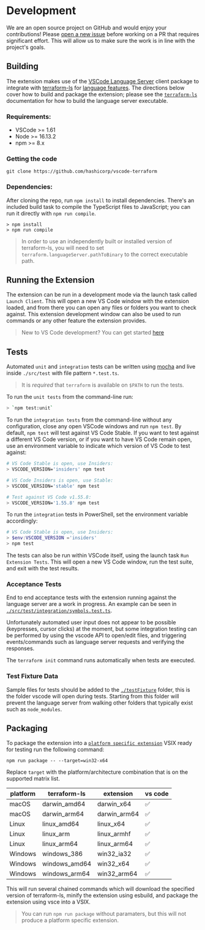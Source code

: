 # Development

We are an open source project on GitHub and would enjoy your contributions! Please [open a new issue](https://github.com/hashicorp/terraform-vscode-extension/issues) before working on a PR that requires significant effort. This will allow us to make sure the work is in line with the project's goals.

## Building

The extension makes use of the [VSCode Language Server](https://github.com/Microsoft/vscode-languageserver-node) client package to integrate with [terraform-ls](https://github.com/hashicorp/terraform-ls) for [language features](https://code.visualstudio.com/api/language-extensions/programmatic-language-features). The directions below cover how to build and package the extension; please see the [`terraform-ls`](https://github.com/hashicorp/terraform-ls) documentation for how to build the language server executable.

### Requirements:

- VSCode >= 1.61
- Node >= 16.13.2
- npm >= 8.x

### Getting the code

```
git clone https://github.com/hashicorp/vscode-terraform
```

### Dependencies:

After cloning the repo, run `npm install` to install dependencies. There's an included build task to compile the TypeScript files to JavaScript; you can run it directly with `npm run compile`.

```
> npm install
> npm run compile
```

> In order to use an independently built or installed version of terraform-ls, you will need to set `terraform.languageServer.pathToBinary` to the correct executable path.

## Running the Extension

The extension can be run in a development mode via the launch task called `Launch Client`. This will open a new VS Code window with the extension loaded, and from there you can open any files or folders you want to check against. This extension development window can also be used to run commands or any other feature the extension provides.

> New to VS Code development? You can get started [here](https://code.visualstudio.com/api/get-started/your-first-extension)

## Tests

Automated `unit` and `integration` tests can be written using [mocha](https://mochajs.org) and live inside `./src/test` with file pattern `*.test.ts`.

>It is *required* that `terraform` is available on `$PATH` to run the tests.

To run the `unit tests` from the command-line run:

```bash
> `npm test:unit`
```

To run the `integration tests` from the command-line without any configuration, close any open VSCode windows and run `npm test`. By default, `npm test` will test against VS Code Stable. If you want to test against a different VS Code version, or if you want to have VS Code remain open, use an environment variable to indicate which version of VS Code to test against:

```bash
# VS Code Stable is open, use Insiders:
> VSCODE_VERSION='insiders' npm test

# VS Code Insiders is open, use Stable:
> VSCODE_VERSION='stable' npm test

# Test against VS Code v1.55.8:
> VSCODE_VERSION='1.55.8' npm test
```

To run the `integration` tests in PowerShell, set the environment variable accordingly:

```powershell
# VS Code Stable is open, use Insiders:
> $env:VSCODE_VERSION ='insiders'
> npm test
```

The tests can also be run within VSCode itself, using the launch task `Run Extension Tests`. This will open a new VS Code window, run the test suite, and exit with the test results.

### Acceptance Tests

End to end acceptance tests with the extension running against the language server are a work in progress. An example can be seen in [`./src/test/integration/symbols.test.ts`](src/test/integration/symbols.test.ts).

Unfortunately automated user input does not appear to be possible (keypresses, cursor clicks) at the moment, but some integration testing can be performed by using the vscode API to open/edit files, and triggering events/commands such as language server requests and verifying the responses.

The `terraform init` command runs automatically when tests are executed.

### Test Fixture Data

Sample files for tests should be added to the [`./testFixture`](testFixture/) folder, this is the folder vscode will open during tests. Starting from this folder will prevent the language server from walking other folders that typically exist such as `node_modules`.

## Packaging

To package the extension into a [`platform specific extension`](https://code.visualstudio.com/api/working-with-extensions/publishing-extension#platformspecific-extensions) VSIX ready for testing run the following command:

```
npm run package -- --target=win32-x64
```

Replace `target` with the platform/architecture combination that is on the supported matrix list.

platform | terraform-ls  | extension     | vs code
   --    |           --  |         --    | --
macOS    | darwin_amd64  | darwin_x64    | ✅
macOS    | darwin_arm64  | darwin_arm64  | ✅
Linux    | linux_amd64   | linux_x64     | ✅
Linux    | linux_arm     | linux_armhf   | ✅
Linux    | linux_arm64   | linux_arm64   | ✅
Windows  | windows_386   | win32_ia32    | ✅
Windows  | windows_amd64 | win32_x64     | ✅
Windows  | windows_arm64 | win32_arm64   | ✅

This will run several chained commands which will download the specified version of terraform-ls, minify the extension using esbuild, and package the extension using vsce into a VSIX.

> You can run `npm run package` without paramaters, but this will not produce a platform specific extension.
